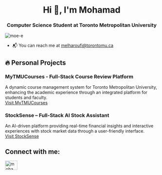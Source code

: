 <h1 align="center">Hi 👋, I'm Mohamad</h1>
<h3 align="center">Computer Science Student at Toronto Metropolitan University</h3>

<p align="left"> <img src="https://komarev.com/ghpvc/?username=moe-e&label=Profile%20views&color=0e75b6&style=flat" alt="moe-e" /> </p>
<ul>
  <li>📬 You can reach me at <a href="mailto:melharoufi@torontomu.ca">melharoufi@torontomu.ca</a></li>
</ul>

<h2 align="left">🔥 Personal Projects</h2>

<h3 align="left">MyTMUCourses - Full-Stack Course Review Platform</h3>
<p>
  A dynamic course management system for Toronto Metropolitan University, enhancing the academic experience through an integrated platform for students and faculty.
  <br><a href="https://rate-my-tmu-courses.vercel.app/">Visit MyTMUCourses</a>
</p>

<h3 align="left">StockSense – Full-Stack AI Stock Assistant</h3>
<p>
  An AI-driven platform providing real-time financial insights and interactive experiences with stock market data through a user-friendly interface.
  <br><a href="https://stocksense.example.com">Visit StockSense</a>
</p>


<h2 align="left">Connect with me:</h2>
<p align="left">
<a href="https://linkedin.com/in/mohamad-e" target="blank"><img align="center" src="https://raw.githubusercontent.com/rahuldkjain/github-profile-readme-generator/master/src/images/icons/Social/linked-in-alt.svg" alt="mohamad-e" height="30" width="40" /></a>
</p>
